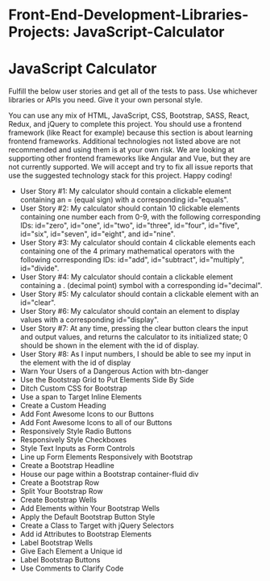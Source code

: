 # Front-End-Development-Libraries-Projects: JavaScript-Calculator

<!DOCTYPE html>
<html lang="en">
<head>
    <meta charset="UTF-8">
    <meta name="viewport" content="width=device-width, initial-scale=1.0">
</head>
<body>
    <div class="js-calac">
        <h1>JavaScript Calculator</h1>
        <p>Fulfill the below user stories and get all of the tests to pass. Use whichever libraries or APIs you need. Give it your own personal style.

You can use any mix of HTML, JavaScript, CSS, Bootstrap, SASS, React, Redux, and jQuery to complete this project. You should use a frontend framework (like React for example) because this section is about learning frontend frameworks. Additional technologies not listed above are not recommended and using them is at your own risk. We are looking at supporting other frontend frameworks like Angular and Vue, but they are not currently supported. We will accept and try to fix all issue reports that use the suggested technology stack for this project. Happy coding!</p>
        <ul>
            <li>User Story #1: My calculator should contain a clickable element containing an = (equal sign) with a corresponding id="equals".</li>
            <li>User Story #2: My calculator should contain 10 clickable elements containing one number each from 0-9, with the following corresponding IDs: id="zero", id="one", id="two", id="three", id="four", id="five", id="six", id="seven", id="eight", and id="nine".</li>
            <li>User Story #3: My calculator should contain 4 clickable elements each containing one of the 4 primary mathematical operators with the following corresponding IDs: id="add", id="subtract", id="multiply", id="divide".</li>
            <li>User Story #4: My calculator should contain a clickable element containing a . (decimal point) symbol with a corresponding id="decimal".</li>
            <li>User Story #5: My calculator should contain a clickable element with an id="clear".</li>
            <li>User Story #6: My calculator should contain an element to display values with a corresponding id="display".</li>
            <li>User Story #7: At any time, pressing the clear button clears the input and output values, and returns the calculator to its initialized state; 0 should be shown in the element with the id of display.</li>
            <li>User Story #8: As I input numbers, I should be able to see my input in the element with the id of display</li>
            <li>Warn Your Users of a Dangerous Action with btn-danger</li>
            <li>Use the Bootstrap Grid to Put Elements Side By Side</li>
            <li>Ditch Custom CSS for Bootstrap</li>
            <li>Use a span to Target Inline Elements</li>
            <li>Create a Custom Heading</li>
            <li>Add Font Awesome Icons to our Buttons</li>
            <li>Add Font Awesome Icons to all of our Buttons</li>
            <li>Responsively Style Radio Buttons</li>
            <li>Responsively Style Checkboxes</li>
            <li>Style Text Inputs as Form Controls</li>
            <li>Line up Form Elements Responsively with Bootstrap</li>
            <li>Create a Bootstrap Headline</li>
            <li>House our page within a Bootstrap container-fluid div</li>
            <li>Create a Bootstrap Row</li>
            <li>Split Your Bootstrap Row</li>
            <li>Create Bootstrap Wells</li>
            <li>Add Elements within Your Bootstrap Wells</li>
            <li>Apply the Default Bootstrap Button Style</li>
            <li>Create a Class to Target with jQuery Selectors</li>
            <li>Add id Attributes to Bootstrap Elements</li>
            <li>Label Bootstrap Wells</li>
            <li>Give Each Element a Unique id</li>
            <li>Label Bootstrap Buttons</li>
            <li>Use Comments to Clarify Code</li>
          </ul>
    </div>
</body>
</html>
